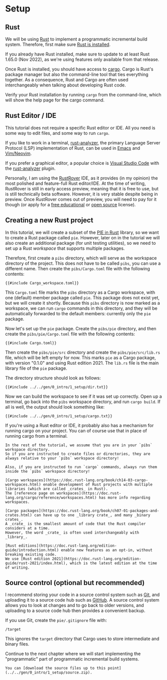 # Setup

## Rust

We will be using [Rust](https://www.rust-lang.org/) to implement a programmatic incremental build system.
Therefore, first make sure [Rust is installed](https://www.rust-lang.org/tools/install).

If you already have Rust installed, make sure to update to at least Rust 1.65.0 (Nov 2022), as we're using features only available from that release.

Once Rust is installed, you should have access to [cargo](https://doc.rust-lang.org/cargo/).
Cargo is Rust's package manager but also the command-line tool that ties everything together.
As a consequence, Rust and Cargo are often used interchangeably when talking about developing Rust code.

Verify your Rust installation by running `cargo` from the command-line, which will show the help page for the cargo command.

## Rust Editor / IDE

This tutorial does not require a specific Rust editor or IDE.
All you need is some way to edit files, and some way to run `cargo`.

If you like to work in a terminal, [rust-analyzer](https://rust-analyzer.github.io/), the primary Language Server Protocol (LSP) implementation of Rust, can be used in [Emacs](https://rust-analyzer.github.io/manual.html#emacs) and [Vim/Neovim](https://rust-analyzer.github.io/manual.html#vimneovim).

If you prefer a graphical editor, a popular choice is [Visual Studio Code](https://code.visualstudio.com/) with the [rust-analyzer](https://marketplace.visualstudio.com/items?itemName=rust-lang.rust-analyzer) plugin.

Personally, I am using the [RustRover](https://www.jetbrains.com/rust/) IDE, as it provides (in my opinion) the most polished and feature-full Rust editor/IDE.
At the time of writing, RustRover is still in early access preview, meaning that it is free to use, but is still technically beta software.
However, it is very stable despite being in preview.
Once RustRover comes out of preview, you will need to pay for it though (or apply for a [free educational](https://www.jetbrains.com/community/education/#students/) or [open source](https://www.jetbrains.com/community/opensource/#support) license).

## Creating a new Rust project

In this tutorial, we will create a subset of the [PIE in Rust](https://github.com/Gohla/pie) library, so we want to create a Rust package called `pie`.
However, later on in the tutorial we will also create an additional package (for unit testing utilities), so we need to set up a Rust _workspace_ that supports multiple packages.

Therefore, first create a `pibs` directory, which will serve as the workspace directory of the project.
This does not have to be called `pibs`, you can use a different name.
Then create the `pibs/Cargo.toml` file with the following contents:

```toml,
{{#include Cargo_workspace.toml}}
```

This `Cargo.toml` file marks the `pibs` directory as a Cargo workspace, with one (default) member package called `pie`.
This package does not exist yet, but we will create it shortly.
Because this `pibs` directory is now marked as a workspace, we can run `cargo` commands in this directory, and they will be automatically forwarded to the default members: currently only the `pie` package.

Now let's set up the `pie` package.
Create the `pibs/pie` directory, and then create the `pibs/pie/Cargo.toml` file with the following contents:

```toml,
{{#include Cargo.toml}}
```

Then create the `pibs/pie/src` directory and create the `pibs/pie/src/lib.rs` file, which will be left empty for now.
This marks `pie` as a Cargo package, with version "0.1.0" and using Rust edition 2021.
The `lib.rs` file is the main library file of the `pie` package.

The directory structure should look as follows:

```
{{#include ../../gen/0_intro/1_setup/dir.txt}}
```

Now we can build the workspace to see if it was set up correctly.
Open up a terminal, go back into the `pibs` workspace directory, and run `cargo build`.
If all is well, the output should look something like:

```shell,
{{#include ../../gen/0_intro/1_setup/cargo.txt}}
```

If you're using a Rust editor or IDE, it probably also has a mechanism for running cargo on your project.
You can of course use that in place of running cargo from a terminal. 

```admonish warning title="Important"
In the rest of the tutorial, we assume that you are in your `pibs` workspace directory.
So if you are instructed to create files or directories, they are always relative to your `pibs` workspace directory!

Also, if you are instructed to run `cargo` commands, always run them inside the `pibs` workspace directory!
```

```admonish tip title="Cargo Workspaces, Packages, and Crates; Rust Editions" collapsible=true
[Cargo workspaces](https://doc.rust-lang.org/book/ch14-03-cargo-workspaces.html) enable development of Rust projects with multiple libraries (which are called _crates_ in Rust).
The [reference page on workspaces](https://doc.rust-lang.org/cargo/reference/workspaces.html) has more info regarding workspaces.

[Cargo packages](https://doc.rust-lang.org/book/ch07-01-packages-and-crates.html) can have up to one _library crate_, and many _binary crates_.
A _crate_ is the smallest amount of code that the Rust compiler considers at a time.
However, the word _crate_ is often used interchangeably with _library_.

[Rust editions](https://doc.rust-lang.org/edition-guide/introduction.html) enable new features as an opt-in, without breaking existing code.
We use [Rust edition 2021](https://doc.rust-lang.org/edition-guide/rust-2021/index.html), which is the latest edition at the time of writing.
```

## Source control (optional but recommended)

I recommend storing your code in a source control system such as [Git](https://git-scm.com/), and uploading it to a source code hub such as [GitHub](https://github.com/).
A source control system allows you to look at changes and to go back to older versions, and uploading to a source code hub then provides a convenient backup.

If you use Git, create the `pie/.gitignore` file with:

```.gitignore
/target
```

This ignores the `target` directory that Cargo uses to store intermediate and binary files.

Continue to the next chapter where we will start implementing the "programmatic" part of programmatic incremental build systems.

```admonish example title="Download source code" collapsible=true
You can [download the source files up to this point](../../gen/0_intro/1_setup/source.zip).
```

